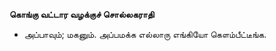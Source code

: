 **கொங்கு வட்டார வழக்குச் சொல்லகராதி**
- அப்பாவும்; மகனும். அப்பமக்க எல்லாரு எங்கியோ கௌம்பீட்டீங்க.


